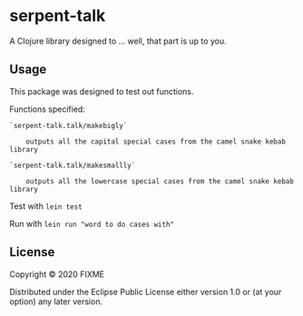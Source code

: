 # serpent-talk

A Clojure library designed to ... well, that part is up to you.

## Usage

This package was designed to test out functions.

Functions specified:

	`serpent-talk.talk/makebigly`

		outputs all the capital special cases from the camel snake kebab library

	`serpent-talk.talk/makesmallly`

		outputs all the lowercase special cases from the camel snake kebab library

Test with `lein test`

Run with `lein run "word to do cases with"` 

## License

Copyright © 2020 FIXME

Distributed under the Eclipse Public License either version 1.0 or (at
your option) any later version.
